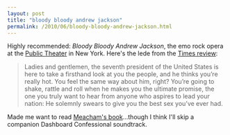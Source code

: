 ```yaml
---
layout: post
title: "bloody bloody andrew jackson"
permalink: /2010/06/bloody-bloody-andrew-jackson.html
---
```


<p>Highly recommended: <em>Bloody Bloody Andrew Jackson</em>, the emo rock opera at the <a href="http://www.publictheater.org/">Public Theater</a> in New York.  Here&#39;s the lede from the <a href="http://theater.nytimes.com/2010/04/07/theater/reviews/07bloody.html">Times review</a>:

</p><blockquote><p>Ladies and gentlemen, the seventh president of the United States is here to take a firsthand look at you the people, and he thinks you’re really hot. You feel the same way about him, right? You’re going to shake, rattle and roll when he makes you the ultimate promise, the one you truly want to hear from anyone who aspires to lead your nation: He solemnly swears to give you the best sex you’ve ever had.</p></blockquote>

<p>Made me want to read <a href="http://www.amazon.com/gp/product/0812973461?ie=UTF8&amp;tag=statingtheobviou&amp;linkCode=as2&amp;camp=1789&amp;creative=390957&amp;creativeASIN=0812973461">Meacham&#39;s book</a>...though I think I&#39;ll skip a companion Dashboard Confessional soundtrack.</p>


